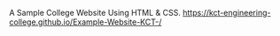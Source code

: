 A Sample College Website Using HTML & CSS.
https://kct-engineering-college.github.io/Example-Website-KCT-/

